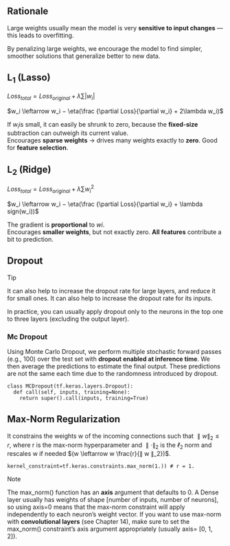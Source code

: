 
## Rationale
Large weights usually mean the model is very **sensitive to input changes** — this leads to overfitting.

By penalizing large weights, we encourage the model to find simpler, smoother solutions that generalize better to new data.

## $\mathbf{L_1}$ (Lasso)  

$Loss_{total}​=Loss_{original}​+λ\sum|w_i|$

$w_i​ \leftarrow w_i ​− \eta(\frac {\partial Loss}{\partial w_i} + 2\lambda w_i)​$  

If $w_i$​ is small, it can easily be shrunk to zero, because the **fixed-size** subtraction can outweigh its current value.  
Encourages **sparse weights** → drives many weights exactly to **zero**.
Good for **feature selection**.

## $\mathbf{L_2}$ (Ridge)   
$Loss_{total}​=Loss_{original}​+λ\sum w_i^2$  

$w_i​ \leftarrow w_i ​− \eta(\frac {\partial Loss}{\partial w_i} + \lambda sign(w_i))​$  

The gradient is **proportional** to $wi$.  
Encourages **smaller weights**, but not exactly zero.
**All features** contribute a bit to prediction.

## Dropout
> [!TIP]
> It can also help to increase the dropout rate for large layers, and reduce it for small ones. It can also help to increase the dropout rate for its inputs.
>
> In practice, you can usually apply dropout only to the neurons in the top one to three layers (excluding the output layer).

### Mc Dropout 
Using Monte Carlo Dropout, we perform multiple stochastic forward passes (e.g., 100) over the test set with **dropout enabled at inference time**. We then average the predictions to estimate the final output. These predictions are not the same each time due to the randomness introduced by dropout.

```
class MCDropout(tf.keras.layers.Dropout):
  def call(self, inputs, training=None):
    return super().call(inputs, training=True)
```
## Max-Norm Regularization
It constrains the weights w of the incoming connections such that $∥ w ∥_2 ≤ r$, where r is the max-norm hyperparameter and $∥ · ∥_2$ is the $ℓ_2$ norm and rescales w if needed $(w \leftarrow w \frac{r}{∥ w ∥_2})$.
```
kernel_constraint=tf.keras.constraints.max_norm(1.)) # r = 1.
```
> [!NOTE]
> The max_norm() function has an **axis** argument that defaults to 0. A
Dense layer usually has weights of shape [number of inputs, number of
neurons], so using axis=0 means that the max-norm constraint will apply
independently to each neuron’s weight vector. If you want to use max-norm
with **convolutional layers** (see Chapter 14), make sure to set the
max_norm() constraint’s axis argument appropriately (usually axis=
[0, 1, 2]).
